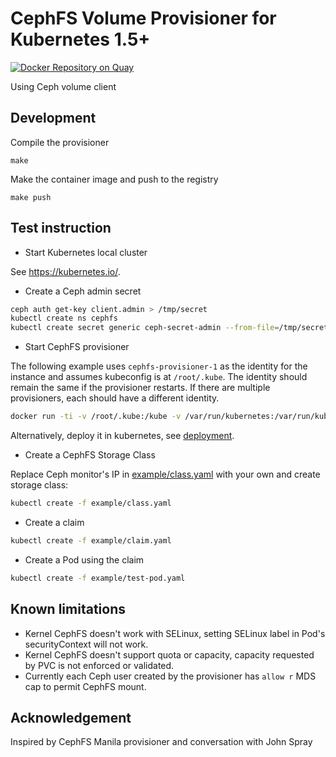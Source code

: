# CephFS Volume Provisioner for Kubernetes 1.5+

[![Docker Repository on Quay](https://quay.io/repository/external_storage/cephfs-provisioner/status "Docker Repository on Quay")](https://quay.io/repository/external_storage/cephfs-provisioner)

Using Ceph volume client

## Development

Compile the provisioner
```console
make
```

Make the container image and push to the registry
```console
make push
```

## Test instruction

* Start Kubernetes local cluster

See https://kubernetes.io/.

* Create a Ceph admin secret

```bash
ceph auth get-key client.admin > /tmp/secret
kubectl create ns cephfs
kubectl create secret generic ceph-secret-admin --from-file=/tmp/secret --namespace=cephfs
```

* Start CephFS provisioner

The following example uses `cephfs-provisioner-1` as the identity for the instance and assumes kubeconfig is at `/root/.kube`. The identity should remain the same if the provisioner restarts. If there are multiple provisioners, each should have a different identity.

```bash
docker run -ti -v /root/.kube:/kube -v /var/run/kubernetes:/var/run/kubernetes --privileged --net=host quay.io/external_storage/cephfs-provisioner /usr/local/bin/cephfs-provisioner -master=http://127.0.0.1:8080 -kubeconfig=/kube/config -id=cephfs-provisioner-1
```

Alternatively, deploy it in kubernetes, see [deployment](deploy/README.md).

* Create a CephFS Storage Class

Replace Ceph monitor's IP in [example/class.yaml](example/class.yaml) with your own and create storage class:

```bash
kubectl create -f example/class.yaml
```

* Create a claim

```bash
kubectl create -f example/claim.yaml
```

* Create a Pod using the claim

```bash
kubectl create -f example/test-pod.yaml
```


## Known limitations

* Kernel CephFS doesn't work with SELinux, setting SELinux label in Pod's securityContext will not work.
* Kernel CephFS doesn't support quota or capacity, capacity requested by PVC is not enforced or validated.
* Currently each Ceph user created by the provisioner has `allow r` MDS cap to permit CephFS mount.

## Acknowledgement

Inspired by CephFS Manila provisioner and conversation with John Spray
